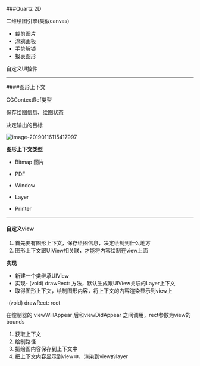 ###Quartz 2D

二维绘图引擎(类似canvas)

- 裁剪图片
- 涂鸦画板
- 手势解锁
- 报表图形

自定义UI控件

---

####图形上下文

CGContextRef类型 

保存绘图信息、绘图状态

决定输出的目标

![image-20190116115417997](/Users/efun/Documents/Notes/IOS/assets/image-20190116115417997.png)

**图形上下文类型**

- Bitmap 图片

- PDF

- Window

- Layer

- Printer



---

#### 自定义view

1. 首先要有图形上下文，保存绘图信息，决定绘制到什么地方
2. 图形上下文跟UIView相关联，才能将内容绘制在view上面 

**实现**

- 新建一个类继承UIView
- 实现- (void) drawRect: 方法，默认生成跟UIView关联的Layer上下文
- 取得图形上下文，绘制图形内容，将上下文的内容渲染显示到view上



-(void) drawRect: rect

在控制器的 viewWillAppear 后和viewDidAppear 之间调用，rect参数为view的bounds

1. 获取上下文
2. 绘制路径
3. 把绘图内容保存到上下文中
4. 把上下文内容显示到view中，渲染到view的layer